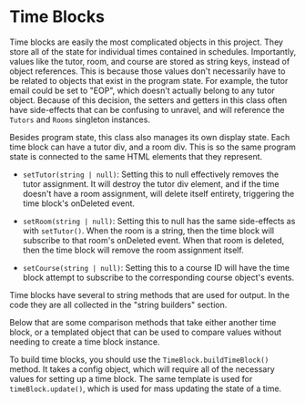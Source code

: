 # Time Blocks

Time blocks are easily the most complicated objects in this project. They store all of the state for individual times contained in schedules. Importantly, values like the tutor, room, and course are stored as string keys, instead of object references. This is because those values don't necessarily have to be related to objects that exist in the program state. For example, the tutor email could be set to "EOP", which doesn't actually belong to any tutor object. Because of this decision, the setters and getters in this class often have side-effects that can be confusing to unravel, and will reference the `Tutors` and `Rooms` singleton instances.

Besides program state, this class also manages its own display state. Each time block can have a tutor div, and a room div. This is so the same program state is connected to the same HTML elements that they represent.

- `setTutor(string | null)`: Setting this to null effectively removes the tutor assignment. It will destroy the tutor div element, and if the time doesn't have a room assignment, will delete itself entirety, triggering the time block's onDeleted event.

- `setRoom(string | null)`: Setting this to null has the same side-effects as with `setTutor()`. When the room is a string, then the time block will subscribe to that room's onDeleted event. When that room is deleted, then the time block will remove the room assignment itself.

- `setCourse(string | null)`: Setting this to a course ID will have the time block attempt to subscribe to the corresponding course object's events.

Time blocks have several to string methods that are used for output. In the code they are all collected in the "string builders" section.

Below that are some comparison methods that take either another time block, or a templated object that can be used to compare values without needing to create a time block instance.

To build time blocks, you should use the `TimeBlock.buildTimeBlock()` method. It takes a config object, which will require all of the necessary values for setting up a time block. The same template is used for `timeBlock.update()`, which is used for mass updating the state of a time.